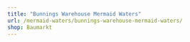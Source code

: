 ```yaml
---
title: "Bunnings Warehouse Mermaid Waters"
url: /mermaid-waters/bunnings-warehouse-mermaid-waters/
shop: Baumarkt
---
```

